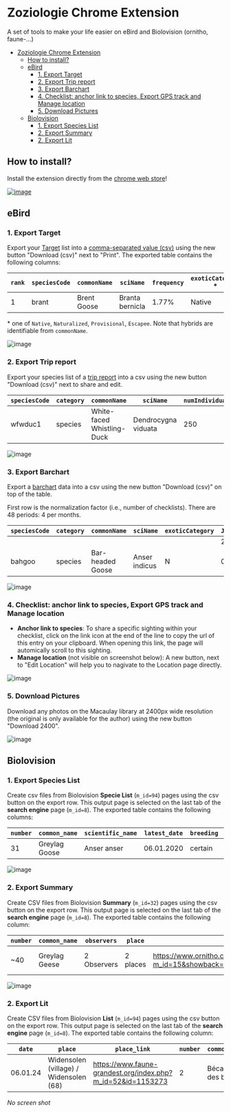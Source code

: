 # Zoziologie Chrome Extension

A set of tools to make your life easier on eBird and Biolovision (ornitho, faune-...)

- [Zoziologie Chrome Extension](#zoziologie-chrome-extension)
  - [How to install?](#how-to-install)
  - [eBird](#ebird)
    - [1. Export Target](#1-export-target)
    - [2. Export Trip report](#2-export-trip-report)
    - [3. Export Barchart](#3-export-barchart)
    - [4. Checklist: anchor link to species, Export GPS track and Manage location](#4-checklist-anchor-link-to-species-export-gps-track-and-manage-location)
    - [5. Download Pictures](#5-download-pictures)
  - [Biolovision](#biolovision)
    - [1. Export Species List](#1-export-species-list)
    - [2. Export Summary](#2-export-summary)
    - [2. Export Lit](#2-export-lit)

## How to install?

Install the extension directly from the [chrome web store](<[Zoziologie](https://chrome.google.com/webstore/detail/zoziologie/ikoemgmlmapdnjkphgficpdlkfiepodh)>)!

[![image](https://user-images.githubusercontent.com/7571260/213334689-48582f00-4a24-46b6-a56f-3b1b230cb456.png)](https://chrome.google.com/webstore/detail/zoziologie/ikoemgmlmapdnjkphgficpdlkfiepodh)

## eBird

### 1. Export Target

Export your [Target](https://ebird.org/targets) list into a [comma-separated value (csv)](https://en.wikipedia.org/wiki/Comma-separated_values) using the new button "Download (csv)" next to "Print". The exported table contains the following columns:

| `rank` | `speciesCode` | `commonName` | `sciName`       | `frequency` | `exoticCategory` \* |
| ------ | ------------- | ------------ | --------------- | ----------- | ------------------- |
| 1      | brant         | Brent Goose  | Branta bernicla | 1.77%       | Native              |

\* one of `Native`, `Naturalized`, `Provisional`, `Escapee`. Note that hybrids are identifiable from `commonName`.

![image](assets/target.png)

### 2. Export Trip report

Export your species list of a [trip report](https://ebird.org/mytripreports) into a csv using the new button "Download (csv)" next to share and edit.

| `speciesCode` | `category` | `commonName`               | `sciName`           | `numIndividuals` | `numChecklists` | `numPhotos` | `numAudio` | `numVideo` | `isLifer` | `numMedia` | `exoticCategory` | `isPhotoLifer` | `isAudioLifer` |
| ------------- | ---------- | -------------------------- | ------------------- | ---------------- | --------------- | ----------- | ---------- | ---------- | --------- | ---------- | ---------------- | -------------- | ---------------------------- |
| wfwduc1       | species    | White-faced Whistling-Duck | Dendrocygna viduata | 250              | 2               | 0           | 0          | 0          | FALSE     | 0          |                  | FALSE          | FALSE                        |

![image](assets/tripreport.png)

### 3. Export Barchart

Export a [barchart](https://ebird.org/GuideMe?cmd=changeLocation) data into a csv using the new button "Download (csv)" on top of the table.

First row is the normalization factor (i.e., number of checklists). There are 48 periods: 4 per months.

| `speciesCode` | `category` | `commonName`     | `sciName`     | `exoticCategory` | `Jan1` | `Jan2` | `...` | `Dec4` |
| ------------- | ---------- | ---------------- | ------------- | ---------------- | ------ | ------ | ----- | ------ |
|               |            |                  |               |                  | 247    | 259    | ...   | 257    |
| bahgoo        | species    | Bar-headed Goose | Anser indicus | N                | 0      | 0      | ...   | 0      |

![image](assets/barchart.png)

### 4. Checklist: anchor link to species, Export GPS track and Manage location

- **Anchor link to species**: To share a specific sighting within your checklist, click on the link icon at the end of the line to copy the url of this entry on your clipboard. When opening this link, the page will automically scroll to this sighting.
- **Manage location** (not visible on screenshot below): A new button, next to "Edit Location" will help you to nagivate to the Location page directly.

![image](assets/checklist.png)

### 5. Download Pictures

Download any photos on the Macaulay library at 2400px wide resolution (the original is only available for the author) using the new button "Download 2400".

![image](assets/macaulay.png)

## Biolovision

### 1. Export Species List

Create csv files from Biolovision **Specie List** (`m_id=94`) pages using the csv button on the export row. This output page is selected on the last tab of the **search engine** page (`m_id=8`). The exported table contains the following columns:

| `number` | `common_name` | `scientific_name` | `latest_date` | `breeding` | `link_observation`                                                                                                                                                                                                                                                                                          | `link_stat`                                                                    | `link_info`                                                                                  |
| -------- | ------------- | ----------------- | ------------- | ---------- | ----------------------------------------------------------------------------------------------------------------------------------------------------------------------------------------------------------------------------------------------------------------------------------------------------------- | ------------------------------------------------------------------------------ | -------------------------------------------------------------------------------------------- |
| 31       | Greylag Goose | Anser anser       | 06.01.2020    | certain    | <https://www.ornitho.ch/index.php?m_id=94&showback=stor&p_c=5&p_cc=-1&sp_tg=1&sp_DateSynth=02.06.2020&sp_DChoice=offset&sp_DOffset=5&sp_SChoice=species&sp_S=60&sp_PChoice=canton&sp_cC=000100110000000000000011001001100000000000000000000&sp_FChoice=list&sp_FDisplay=DATE_PLACE_SPECIES&sp_DFormat=DESC> | <https://www.ornitho.ch/index.php?m_id=81&frmSpecies=60&sp_tg=1&showback=stor> | <https://www.ornitho.ch/index.php?m_id=15&showback=stor&backlink=skip&frmSpecies=60&sp_tg=1> |

![image](assets/species.png)

### 2. Export Summary

Create CSV files from Biolovision **Summary** (`m_id=32`) pages using the csv button on the export row. This output page is selected on the last tab of the **search engine** page (`m_id=8`). The exported table contains the following column:

| `number` | `common_name` | `observers` | `place`  | `link_photo`                                                                                        | `link_observations`                                                                                                                                                                                                                                                                                                                 | `link_stat`                                                                             | `link_info` |
| -------- | ------------- | ----------- | -------- | --------------------------------------------------------------------------------------------------- | ----------------------------------------------------------------------------------------------------------------------------------------------------------------------------------------------------------------------------------------------------------------------------------------------------------------------------------- | --------------------------------------------------------------------------------------- | ----------- |
| ~40      | Greylag Geese | 2 Observers | 2 places | <https://www.ornitho.ch/index.php?m_id=15&showback=stor&backlink=skip&y=2020&frmSpecies=60&sp_tg=1> | <https://www.ornitho.ch/index.php?m_id=94&showback=stor&p_c=5&p_cc=-1&sp_tg=1&sp_DateSynth=01.06.2020&sp_DChoice=range&sp_DFrom=01.06.2020&sp_DTo=01.06.2020&sp_SChoice=species&sp_S=60&sp_PChoice=canton&sp_cC=000100110000000000000011001001100000000000000000000&sp_FChoice=list&sp_FDisplay=DATE_PLACE_SPECIES&sp_DFormat=DESC> | <https://www.ornitho.ch/index.php?m_id=81&frmSpecies=60&showback=stor&cDate=2020-06-01> |

![image](assets/summary.png)

### 2. Export Lit

Create CSV files from Biolovision **List** (`m_id=94`) pages using the csv button on the export row. This output page is selected on the last tab of the **search engine** page (`m_id=8`). The exported table contains the following column:

| `date`   | `place`                                | `place_link`                                                  | `number` | `common_name`     | `scientific_name`  | `remark`                                  |
| -------- | -------------------------------------- | ------------------------------------------------------------- | -------- | ----------------- | ------------------ | ----------------------------------------- |
| 06.01.24 | Widensolen (village) / Widensolen (68) | <https://www.faune-grandest.org/index.php?m_id=52&id=1153273> | 2        | Bécasses des bois | Scolopax rusticola | Remarque :observation de mon salon en vol |

_No screen shot_
